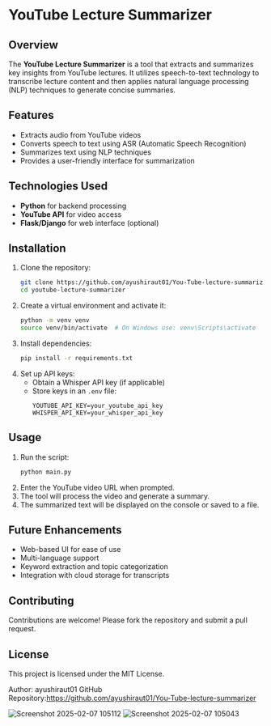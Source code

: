 # YouTube Lecture Summarizer

## Overview
The **YouTube Lecture Summarizer** is a tool that extracts and summarizes key insights from YouTube lectures. It utilizes speech-to-text technology to transcribe lecture content and then applies natural language processing (NLP) techniques to generate concise summaries.

## Features
- Extracts audio from YouTube videos
- Converts speech to text using ASR (Automatic Speech Recognition)
- Summarizes text using NLP techniques
- Provides a user-friendly interface for summarization

## Technologies Used
- **Python** for backend processing
- **YouTube API** for video access
- **Flask/Django** for web interface (optional)

## Installation
1. Clone the repository:
   ```sh
   git clone https://github.com/ayushiraut01/You-Tube-lecture-summarizer
   cd youtube-lecture-summarizer
   ```
2. Create a virtual environment and activate it:
   ```sh
   python -m venv venv
   source venv/bin/activate  # On Windows use: venv\Scripts\activate
   ```
3. Install dependencies:
   ```sh
   pip install -r requirements.txt
   ```
4. Set up API keys:
   - Obtain a Whisper API key (if applicable)
   - Store keys in an `.env` file:
     ```
     YOUTUBE_API_KEY=your_youtube_api_key
     WHISPER_API_KEY=your_whisper_api_key
     ```

## Usage
1. Run the script:
   ```sh
   python main.py
   ```
2. Enter the YouTube video URL when prompted.
3. The tool will process the video and generate a summary.
4. The summarized text will be displayed on the console or saved to a file.

## Future Enhancements
- Web-based UI for ease of use
- Multi-language support
- Keyword extraction and topic categorization
- Integration with cloud storage for transcripts

## Contributing
Contributions are welcome! Please fork the repository and submit a pull request.

## License
This project is licensed under the MIT License.

Author: ayushiraut01 GitHub Repository:https://github.com/ayushiraut01/You-Tube-lecture-summarizer

![Screenshot 2025-02-07 105112](https://github.com/user-attachments/assets/5db156ad-9b15-429f-93b8-a6198b0d1c7d)
![Screenshot 2025-02-07 105043](https://github.com/user-attachments/assets/86601080-ce9c-4d28-9d6d-5bb66010d4a5)

